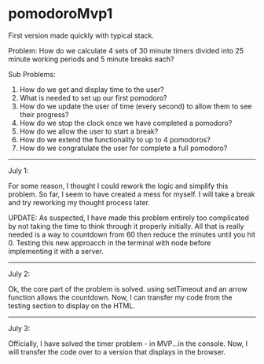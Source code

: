 # pomodoroMvp1

First version made quickly with typical stack.


Problem:
How do we calculate 4 sets of 30 minute timers divided into 25 minute working periods and 5 minute breaks each?


Sub Problems:

1. How do we get and display time to the user?
2. What is needed to set up our first pomodoro?
3. How do we update the user of time (every second) to allow them to see their progress?
4. How do we stop the clock once we have completed a pomodoro?
5. How do we allow the user to start a break?
6. How do we extend the functionality to up to 4 pomodoros?
7. How do we congratulate the user for complete a full pomodoro?


-----------------------------------

July 1:

For some reason, I thought I could rework the logic and simplify this problem. So far, I seem to have created a mess for myself. I will take a break and try reworking my thought process later.

UPDATE:
As suspected, I have made this problem entirely too complicated by not taking the time to think through it properly initially. All that is really needed is a way to countdown from 60 then reduce the minutes until you hit 0.  Testing this new approacch in the terminal with node before implementing it with a server.


-----------------------------------

July 2:

Ok, the core part of the problem is solved. using setTimeout and an arrow function allows the countdown. Now, I can transfer my code from the testing section to display on the HTML.


-----------------------------------

July 3:

Officially, I have solved the timer problem - in MVP...in the console. Now, I will transfer the code over to a version that displays in the browser.

